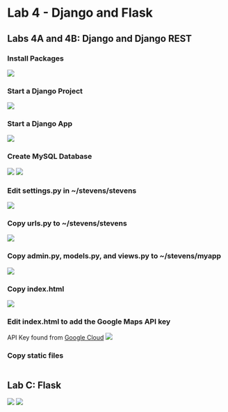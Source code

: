# Lab 4 - Django and Flask

## Labs 4A and 4B: Django and Django REST
### Install Packages
![](https://github.com/elizabeth674/EE322/assets/71655045/e8d689ab-71ec-422a-9d53-0b7f78a66f45)

###  Start a Django Project
![](https://github.com/elizabeth674/EE322/assets/71655045/49751f20-1665-4f42-89e8-36e2993eecbc)

### Start a Django App
![](https://github.com/elizabeth674/EE322/assets/71655045/13c92886-6d7c-43d6-b951-228412019255)

### Create MySQL Database
![](https://github.com/elizabeth674/EE322/assets/71655045/31b45b0c-3c6e-4725-90bb-8b11f2cf7be2)
![](https://github.com/elizabeth674/EE322/assets/71655045/9d2c848e-2f7c-4532-a0f6-33fa1130ea76)

### Edit settings.py in ~/stevens/stevens
![](https://github.com/elizabeth674/EE322/assets/71655045/2c25916a-cf6a-49e2-a1b6-3232e62974dc)

### Copy urls.py to ~/stevens/stevens
![](https://github.com/elizabeth674/EE322/assets/71655045/49f1ae31-92fb-474f-a96e-41582c0a3107)

### Copy admin.py, models.py, and views.py to ~/stevens/myapp
![](https://github.com/elizabeth674/EE322/assets/71655045/2f9bd0bc-9154-4afa-91bc-8489602fde13)

### Copy index.html
![](https://github.com/elizabeth674/EE322/assets/71655045/1ef486f4-550d-4af4-afcd-8a9a3cc12377)

### Edit index.html to add the Google Maps API key
API Key found from [Google Cloud](https://console.cloud.google.com/apis/credentials?project=cpudata-417922)
![](https://github.com/elizabeth674/EE322/assets/71655045/a51f4bbe-5556-4c90-b941-ab80f32f3508)

### Copy static files
![]()

## Lab C: Flask
![](https://github.com/elizabeth674/EE322/assets/71655045/2d3e18fd-8ce8-49bc-81e5-450ca25d4fe3)
![](https://github.com/elizabeth674/EE322/assets/71655045/5393a9e8-b4f7-4bc9-90f7-de955e04aa8c)
